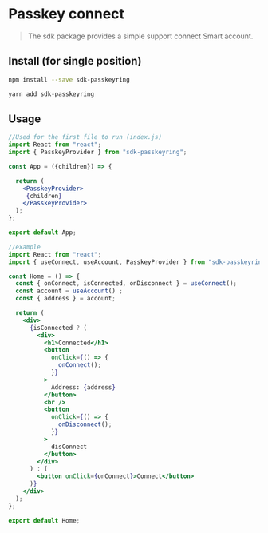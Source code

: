 # Passkey connect

> The sdk package provides a simple support connect Smart account.


## Install (for single position)

```bash
npm install --save sdk-passkeyring
```

```bash
yarn add sdk-passkeyring
```

## Usage
```jsx
//Used for the first file to run (index.js)
import React from "react";
import { PasskeyProvider } from "sdk-passkeyring";

const App = ({children}) => {

  return (
    <PasskeyProvider>
     {children}
    </PasskeyProvider>
  );
};

export default App;

```


```jsx
//example 
import React from "react";
import { useConnect, useAccount, PasskeyProvider } from "sdk-passkeyring";

const Home = () => {
  const { onConnect, isConnected, onDisconnect } = useConnect();
  const account = useAccount() ;
  const { address } = account;

  return (
    <div>
      {isConnected ? (
        <div>
          <h1>Connected</h1>
          <button
            onClick={() => {
              onConnect();
            }}
          >
            Address: {address}
          </button>
          <br />
          <button
            onClick={() => {
              onDisconnect();
            }}
          >
            disConnect
          </button>
        </div>
      ) : (
        <button onClick={onConnect}>Connect</button>
      )}
    </div>
  );
};

export default Home;

```


<!-- ## License -->

<!-- MIT © [HoDienCong12c5](https://github.com/CongSofwareEngineer) -->
